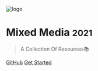 <!-- _coverpage.md -->

<!-- ![logo](_media/icon.svg) -->
![logo](https://trello-attachments.s3.amazonaws.com/603c03cc4fce8b1e8547cf63/575x105/b9cd1d418a57d0806ab88433d9374ec5/Gameheads_Logo.png)


# Mixed Media <small>2021</small>

> A Collection Of Resources📚

<!-- - [Join Us!](google.com)
- ()[]
- Multiple themes -->

[GitHub](https://github.com/docsifyjs/docsify/)
[Get Started](#docsify)
